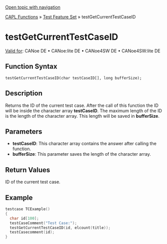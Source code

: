 [Open topic with navigation](../../../../../CANoeDEFamily.htm#Topics/CAPLFunctions/Test/Functions/CAPLfunctionTestGetCurrentTestCaseID.md)

[CAPL Functions](../../CAPLfunctions.md) » [Test Feature Set](../CAPLfunctionsTFSOverview.md) » testGetCurrentTestCaseID

# testGetCurrentTestCaseID

[Valid for](../../../Shared/FeatureAvailability.md):  CANoe DE • CANoe:lite DE • CANoe4SW DE • CANoe4SW:lite DE

## Function Syntax

`testGetCurrentTestCaseID(char testCaseID[], long bufferSize);`

## Description

Returns the ID of the current test case. After the call of this function the ID will be inside the character array **testCaseID**. The maximum length of the ID is the length of the character array. This length will be saved in **bufferSize**.

## Parameters

- **testCaseID**: This character array contains the answer after calling the function.
- **bufferSize**: This parameter saves the length of the character array.

## Return Values

ID of the current test case.

## Example

```c
testcase TCExample()
{
  char id[100];
  testCaseComment("Test Case:");
  testGetCurrentTestCaseID(id, elcount(title));
  testCasecomment(id);
}
```
